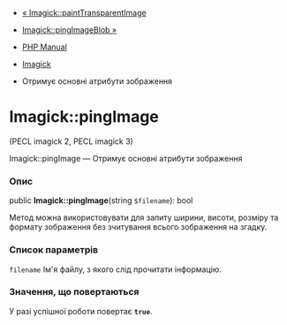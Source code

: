- [«
Imagick::paintTransparentImage](imagick.painttransparentimage.md)
- [Imagick::pingImageBlob »](imagick.pingimageblob.md)

- [PHP Manual](index.md)
- [Imagick](class.imagick.md)
- Отримує основні атрибути зображення

# Imagick::pingImage

(PECL imagick 2, PECL imagick 3)

Imagick::pingImage — Отримує основні атрибути зображення

### Опис

public **Imagick::pingImage**(string `$filename`): bool

Метод можна використовувати для запиту ширини, висоти, розміру та формату
зображення без зчитування всього зображення на згадку.

### Список параметрів

`filename`
Ім'я файлу, з якого слід прочитати інформацію.

### Значення, що повертаються

У разі успішної роботи повертає **`true`**.
